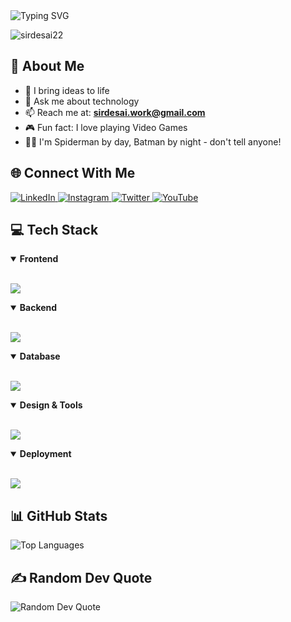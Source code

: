 <div>
  <img src="https://readme-typing-svg.herokuapp.com?font=Fira+Code&weight=600&size=30&pause=1000&color=0E75B6&center=true&vCenter=true&random=false&width=600&height=100&lines=Hi+%F0%9F%91%8B%2C+I'm+Prathamesh+Sirdesai;A+Passionate+Developer+from+India" alt="Typing SVG" />
  
  <p>
    <img src="https://komarev.com/ghpvc/?username=sirdesai22&label=Profile%20views&color=0e75b6&style=flat" alt="sirdesai22" />
  </p>
</div>


## 💫 About Me

- 🚀 I bring ideas to life
- 💭 Ask me about technology
- 📫 Reach me at: **sirdesai.work@gmail.com**
- 🎮 Fun fact: I love playing Video Games
- 🦸‍♂️ I'm Spiderman by day, Batman by night - don't tell anyone!

## 🌐 Connect With Me

<div>
  <a href="https://www.linkedin.com/in/sirdesai-exe" target="_blank">
    <img src="https://img.shields.io/badge/LinkedIn-0077B5?style=for-the-badge&logo=linkedin&logoColor=white" alt="LinkedIn" />
  </a>
  <a href="https://www.instagram.com/sirdesai.exe/" target="_blank">
    <img src="https://img.shields.io/badge/Instagram-E4405F?style=for-the-badge&logo=instagram&logoColor=white" alt="Instagram" />
  </a>
  <a href="https://x.com/sirdesaiexe" target="_blank">
    <img src="https://img.shields.io/badge/Twitter-1DA1F2?style=for-the-badge&logo=twitter&logoColor=white" alt="Twitter" />
  </a>
  <a href="https://www.youtube.com/@sirdesai.exe.22" target="_blank">
    <img src="https://img.shields.io/badge/YouTube-FF0000?style=for-the-badge&logo=youtube&logoColor=white" alt="YouTube" />
  </a>
</div>

## 💻 Tech Stack

<details open>
  <summary><b>Frontend</b></summary>
  <br>
  <p>
    <img src="https://skillicons.dev/icons?i=html,css,js,ts,react,nextjs" />
  </p>
</details>

<details open>
  <summary><b>Backend</b></summary>
  <br>
  <p>
    <img src="https://skillicons.dev/icons?i=nodejs,express,java,python" />
  </p>
</details>

<details open>
  <summary><b>Database</b></summary>
  <br>
  <p>
    <img src="https://skillicons.dev/icons?i=mongodb,postgres,firebase" />
  </p>
</details>

<details open>
  <summary><b>Design & Tools</b></summary>
  <br>
  <p >
    <img src="https://skillicons.dev/icons?i=figma,blender,ps,ae,pr" />
  </p>
</details>

<details open>
  <summary><b>Deployment</b></summary>
  <br>
  <p>
    <img src="https://skillicons.dev/icons?i=vercel,netlify,firebase,github" />
  </p>
</details>

## 📊 GitHub Stats

<div >
  <img src="https://github-readme-stats.vercel.app/api/top-langs/?username=sirdesai22&theme=tokyonight&hide_border=true&include_all_commits=false&count_private=false&layout=compact" alt="Top Languages" />
</div>


## ✍️ Random Dev Quote

<div >
  <img src="https://quotes-github-readme.vercel.app/api?type=horizontal&theme=tokyonight" alt="Random Dev Quote" />
</div>

<!---
<div >
  <img src="https://github-readme-activity-graph.vercel.app/graph?username=sirdesai22&theme=tokyo-night&hide_border=true" alt="GitHub Activity Graph" />
</div>
--->

